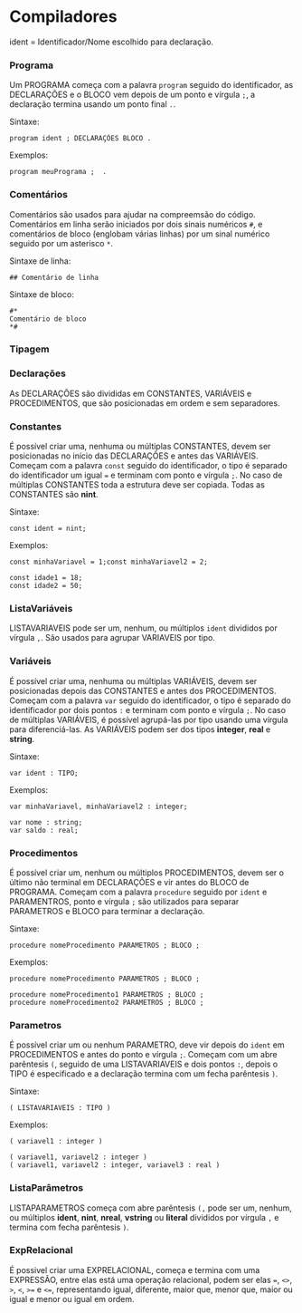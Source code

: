 # Compiladores
ident = Identificador/Nome escolhido para declaração.

### Programa
Um PROGRAMA começa com a palavra `program` seguido do identificador, as DECLARAÇÕES e o BLOCO vem depois de um ponto e vírgula `;`, a declaração termina usando um ponto final `.`.

Sintaxe:

```
program ident ; DECLARAÇÕES BLOCO .
```

Exemplos:

```
program meuPrograma ;  .
```

### Comentários
Comentários são usados para ajudar na compreemsão do código. Comentários em linha serão iniciados por dois sinais numéricos `#`, e comentários de bloco (englobam várias linhas) por um sinal numérico seguido por um asterisco `*`. 

Sintaxe de linha:

```
## Comentário de linha
```

Sintaxe de bloco:

```
#*
Comentário de bloco
*#
```

### Tipagem

### Declarações
As DECLARAÇÕES são divididas em CONSTANTES, VARIÁVEIS e PROCEDIMENTOS, que são posicionadas em ordem e sem separadores.

### Constantes
É possível criar uma, nenhuma ou múltiplas CONSTANTES, devem ser posicionadas no início das DECLARAÇÕES e antes das VARIÁVEIS. Começam com a palavra `const` seguido do identificador, o tipo é separado do identificador um igual `=` e terminam com ponto e vírgula `;`. No caso de múltiplas CONSTANTES toda a estrutura deve ser copiada. Todas as CONSTANTES são **nint**.

Sintaxe:

```
const ident = nint;
```

Exemplos:

```
const minhaVariavel = 1;const minhaVariavel2 = 2;
```

```
const idade1 = 18;
const idade2 = 50;
```

### ListaVariáveis
LISTAVARIAVEIS pode ser um, nenhum, ou múltiplos `ident` divididos por vírgula `,`. São usados para agrupar VARIAVEIS por tipo.

### Variáveis
É possível criar uma, nenhuma ou múltiplas VARIÁVEIS, devem ser posicionadas depois das CONSTANTES e antes dos PROCEDIMENTOS. Começam com a palavra `var` seguido do identificador, o tipo é separado do identificador por dois pontos `:` e terminam com ponto e vírgula `;`. No caso de múltiplas VARIÁVEIS, é possível agrupá-las por tipo usando uma vírgula para diferenciá-las. As VARIÁVEIS podem ser dos tipos **integer**, **real** e **string**.

Sintaxe:

```
var ident : TIPO;
```

Exemplos:

```
var minhaVariavel, minhaVariavel2 : integer;
```

```
var nome : string;
var saldo : real;
```

### Procedimentos
É possível criar um, nenhum ou múltiplos PROCEDIMENTOS, devem ser o último não terminal em DECLARAÇÕES e vir antes do BLOCO de PROGRAMA. Começam com a palavra `procedure` seguido por `ident` e PARAMENTROS, ponto e vírgula `;` são utilizados para separar PARAMETROS e BLOCO para terminar a declaração.

Sintaxe:

```
procedure nomeProcedimento PARAMETROS ; BLOCO ;
```

Exemplos:

```
procedure nomeProcedimento PARAMETROS ; BLOCO ;
```

```
procedure nomeProcedimento1 PARAMETROS ; BLOCO ;
procedure nomeProcedimento2 PARAMETROS ; BLOCO ;
```

### Parametros
É possível criar um ou nenhum PARAMETRO, deve vir depois do `ident` em PROCEDIMENTOS e antes do ponto e vírgula `;`. Começam com um abre parêntesis `(`, seguido de uma LISTAVARIAVEIS e dois pontos `:`, depois o TIPO é especificado e a declaração termina com um fecha parêntesis `)`.

Sintaxe:

```
( LISTAVARIAVEIS : TIPO )
```

Exemplos:

```
( variavel1 : integer )
```

```
( variavel1, variavel2 : integer )
( variavel1, variavel2 : integer, variavel3 : real )
```

### ListaParâmetros
LISTAPARAMETROS começa com abre parêntesis `(,` pode ser um, nenhum, ou múltiplos **ident**, **nint**, **nreal**, **vstring** ou **literal** divididos por vírgula `,` e termina com fecha parêntesis `)`.

### ExpRelacional
É possivel criar uma EXPRELACIONAL, começa e termina com uma EXPRESSÃO, entre elas está uma operação relacional, podem ser elas `=`, `<>`, `>`, `<`, `>=` e `<=`, representando igual, diferente, maior que, menor que, maior ou igual e menor ou igual em ordem.

